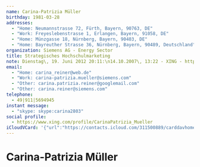 ```yaml
---
name: Carina-Patrizia Müller
birthday: 1981-03-28
addresses:
  - "Home: Neumannstrasse 72, Fürth, Bayern, 90763, DE"
  - "Work: Freyeslebenstrasse 1, Erlangen, Bayern, 91058, DE"
  - "Home: Münzgasse 18, Nürnberg, Bayern, 90403, DE"
  - "Home: Bayreuther Strasse 36, Nürnberg, Bayern, 90489, Deutschland"
organization: Siemens AG - Energy Sector
title: Strategisches Hochschulmarketing
note: Dienstag\, 19. Juni 2012 20:11:\n14.10.2007\, 13:22 - XING - http://www.xing.com\n------------------------------------------------------------------\n14.10.2007\, 13:22 - XING - http://www.xing.com
email:
  - "Home: carina_reiner@web.de"
  - "Work: carina-patrizia.mueller@siemens.com"
  - "Other: carina.patrizia.reiner@googlemail.com"
  - "Other: carina.reiner@siemens.com"
telephone:
  - 49|911|5694945
instant message:
  - "skype: skype:carina2803"
social profile:
  - https://www.xing.com/profile/CarinaPatrizia_Mueller
iCloudVCard: '{"url":"https://contacts.icloud.com/311500889/carddavhome/card/CB6CF25C-BE3A-48D7-A442-69CB4DC9D607.vcf","etag":"\"kmfhb5nz\"","data":"BEGIN:VCARD\r\nVERSION:3.0\r\nFN:\r\nN:Müller;Carina-Patrizia;;;\r\nUID:1D3F272D-98DC-4C54-B14F-6FF7B7E492EE\r\nBDAY;VALUE=date:1981-03-28\r\nADR;TYPE=HOME:;;Neumannstrasse 72;Fürth;Bayern;90763;DE;\r\nADR;TYPE=WORK:;;Freyeslebenstrasse 1;Erlangen;Bayern;91058;DE;\r\nADR;TYPE=HOME:;;Münzgasse 18;Nürnberg;Bayern;90403;DE;\r\nADR;TYPE=HOME:;;Bayreuther Strasse 36;Nürnberg;Bayern;90489;Deutschland;\r\nWP1.X-ABLABEL:Home\r\nWP2.X-ABLABEL:Home\r\nWP3.X-ABLABEL:Home\r\nWP4.X-ABLABEL:Work\r\nitem0.X-ABLABEL:xing\r\nPRODID:ez-vcard 0.9.13-fc\r\nREV:2025-04-03T22:04:27Z\r\nORG:Siemens AG - Energy Sector;\r\nTITLE:Strategisches Hochschulmarketing\r\nNOTE:Dienstag\\, 19. Juni 2012 20:11:\\n14.10.2007\\, 13:22 - XING - http://ww\r\n w.xing.com\\n---------------------------------------------------------------\r\n ---\\n14.10.2007\\, 13:22 - XING - http://www.xing.com\r\nEMAIL;TYPE=HOME:carina_reiner@web.de\r\nEMAIL;TYPE=WORK:carina-patrizia.mueller@siemens.com\r\nEMAIL;TYPE=OTHER:carina.patrizia.reiner@googlemail.com\r\nEMAIL;TYPE=OTHER:carina.reiner@siemens.com\r\nPHOTO;VALUE=uri:https://gateway.icloud.com/contacts/311500889/ck/card/4bc3d\r\n 67ea134a9e39e838299577976fa\r\nTEL:49|911|5694945\r\nIMPP;TYPE=HOME,pref;X-SERVICE-TYPE=skype:skype:carina2803\r\nitem0.X-SOCIALPROFILE;X-USER=CarinaPatrizia_Mueller:https://www.xing.com/pr\r\n ofile/CarinaPatrizia_Mueller\r\nEND:VCARD"}'
---
```

# Carina-Patrizia Müller